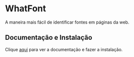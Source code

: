 # WhatFont

A maneira mais fácil de identificar fontes em páginas da web.

## Documentação e Instalação

Clique [aqui](https://chrome.google.com/webstore/detail/whatfont/jabopobgcpjmedljpbcaablpmlmfcogm?hl=pt-BR) para ver a documentação e fazer a instalação.